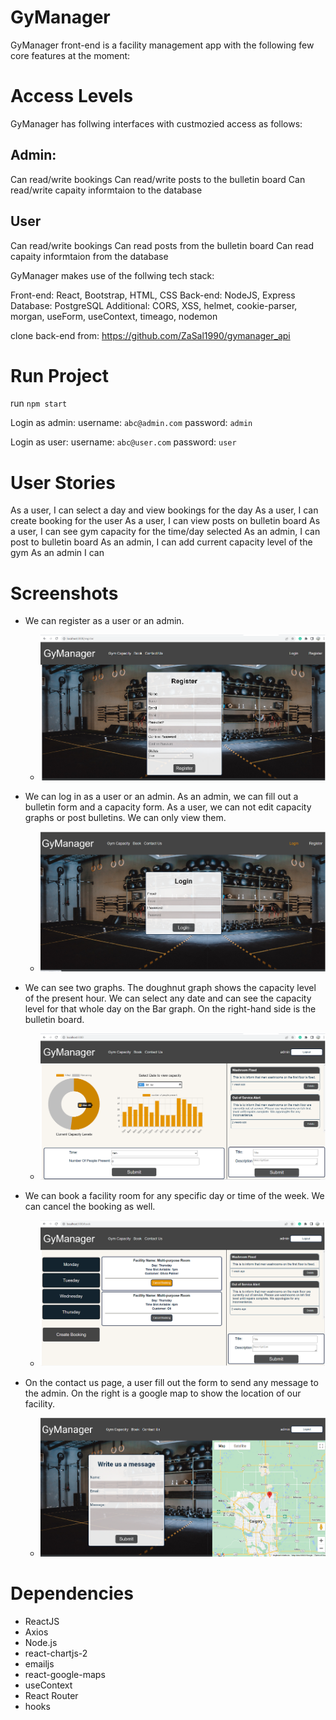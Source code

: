 # GyManager

GyManager front-end is a facility management app with the following few core features at the moment:

# Access Levels

GyManager has follwing interfaces with custmozied access as follows:

## Admin: 
Can read/write bookings
Can read/write posts to the bulletin board
Can read/write capaity informtaion to the database

## User
Can read/write bookings
Can read posts from the bulletin board
Can read capaity informtaion from the database

GyManager makes use of the follwing tech stack:

Front-end: React, Bootstrap, HTML, CSS
Back-end: NodeJS, Express
Database: PostgreSQL
Additional: CORS, XSS, helmet, cookie-parser, morgan, useForm, useContext, timeago, nodemon

 clone back-end from: <https://github.com/ZaSal1990/gymanager_api>


# Run Project

 run `npm start`

 Login as admin:
 username: `abc@admin.com`
 password: `admin`

Login as user:
username: `abc@user.com`
password: `user`

# User Stories
 
 As a user, I can select a day and view bookings for the day
 As a user, I can create booking for the user
 As a user, I can view posts on bulletin board
 As a user, I can see gym capacity for the time/day selected
 As an admin, I can post to bulletin board
 As an admin, I can add current capacity level of the gym
 As an admin I can

 # Screenshots

- We can register as a user or an admin.
  - !["register"](./docs/register.png)

- We can log in as a user or an admin. As an admin, we can fill out a bulletin form and a capacity form. As a user, we can not edit capacity graphs or post bulletins. We can only view them.
  - !["login"](./docs/login.png)

- We can see two graphs. The doughnut graph shows the capacity level of the present hour. We can select any date and can see the capacity level for that whole day on the Bar graph. On the right-hand side is the bulletin board.
  - !["capacity"](./docs/capacity.png)

- We can book a facility room for any specific day or time of the week. We can cancel the booking as well. 
  - !["book"](./docs/book.png) 

- On the contact us page, a user fill out the form to send any message to the admin. On the right is a google map to show the location of our facility. 
  - !["contact_us"](./docs/contact_us.png) 


# Dependencies

- ReactJS
- Axios
- Node.js
- react-chartjs-2
- emailjs
- react-google-maps
- useContext
- React Router
- hooks
